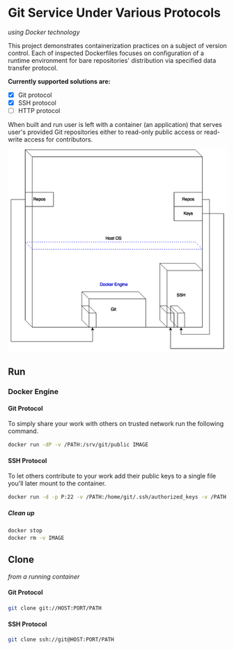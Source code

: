 # Git Service Under Various Protocols
_using Docker technology_

This project demonstrates containerization practices on a subject of version control. Each of inspected Dockerfiles focuses on configuration of a runtime environment for bare repositories' distribution via specified data transfer protocol.

__Currently supported solutions are:__
- [x] Git protocol
- [x] SSH protocol
- [ ] HTTP protocol

When built and run user is left with a container (an application) that serves user's provided Git repositories either to read-only public access or read-write access for contributors.

![Alt text](Resources/git.png)

## Run
### Docker Engine
#### Git Protocol

To simply share your work with others on trusted network run the following command.
```bash
docker run -dP -v /PATH:/srv/git/public IMAGE
```
#### SSH Protocol

To let others contribute to your work add their public keys to a single file you'll later mount to the container.
```bash
docker run -d -p P:22 -v /PATH:/home/git/.ssh/authorized_keys -v /PATH:/srv/git/private felicio/ssh
```
##### Clean up
```bash
docker stop
docker rm -v IMAGE
```

## Clone
_from a running container_

#### Git Protocol

```bash
git clone git://HOST:PORT/PATH
```
#### SSH Protocol

```bash
git clone ssh://git@HOST:PORT/PATH
```
